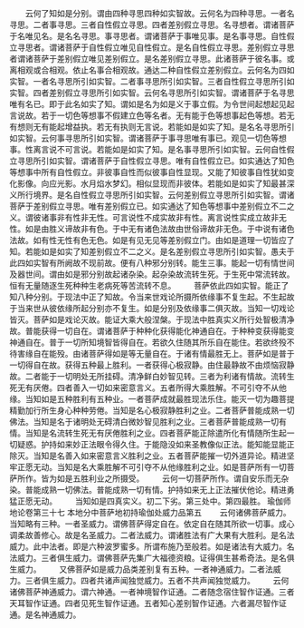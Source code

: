 <!-- { "loadSidebar": true } -->
　　云何了知如是分别。谓由四种寻思四种如实智故。云何名为四种寻思。一者名寻思。二者事寻思。三者自性假立寻思。四者差别假立寻思。名寻想者。谓诸菩萨于名唯见名。是名名寻思。事寻思者。谓诸菩萨于事唯见事。是名事寻思。自性假立寻思者。谓诸菩萨于自性假立唯见自性假立。是名自性假立寻思。差别假立寻思者谓诸菩萨于差别假立唯见差别假立。是名差别假立寻思。此诸菩萨于彼名事。或离相观或合相观。依止名事合相观故。通达二种自性假立差别假立。云何名为四如实智。一者名寻思所引如实智。二者事寻思所引如实智。三者自性假立寻思所引如实智。四者差别假立寻思所引如实智。云何名寻思所引如实智。谓诸菩萨于名寻思唯有名已。即于此名如实了知。谓如是名为如是义于事立假。为令世间起想起见起言说故。若于一切色等想事不假建立色等名者。无有能于色等想事起色等想。若无有想则无有能起增益执。若无有执则无言说。若能如是如实了知。是名名寻思所引如实智。云何事寻思所引如实智。谓诸菩萨于事寻思唯有事已。观见一切色等想事。性离言说不可言说。若能如是如实了知。是名事寻思所引如实智。云何自性假立寻思所引如实智。谓诸菩萨于自性假立寻思。唯有自性假立已。如实通达了知色等想事中所有自性假立。非彼事自性而似彼事自性显现。又能了知彼事自性犹如变化影像。向应光影。水月焰水梦幻。相似显现而非彼体。若能如是如实了知最甚深义所行境界。是名自性假立寻思所引如实智。云何差别假立寻思所引如实智。谓诸菩萨于差别假立寻思。唯有差别假立已。如实通达了知色等想事中差别假立不二之义。谓彼诸事非有性非无性。可言说性不成实故非有性。离言说性实成立故非无性。如是由胜义谛故非有色。于中无有诸色法故由世俗谛故非无色。于中说有诸色法故。如有性无性有色无色。如是有见无见等差别假立门。由如是道理一切皆应了知。若能如是如实了知差别假立不二之义。是名差别假立寻思所引如实智。愚夫于此四如实智有所阙故不现前故。便有八种邪分别转。能生三事。能起一切有情世间及器世间。谓由如是邪分别故起诸杂染。起杂染故流转生死。于生死中常流转故。恒有无量随逐生死种种生老病死等苦流转不息。
　　菩萨依此四如实智。能正了知八种分别。于现法中正了知故。令当来世戏论所摄所依缘事不复生起。不生起故于当来世从彼依缘所起分别亦不复生。如是分别及依缘事二俱灭故。当知一切戏论皆灭。菩萨如是戏论灭故。能证大乘大般涅槃。于现法中胜真实义所行处智极清净故。普能获得一切自在。谓诸菩萨于种种化获得能化神通自在。于种种变获得能变神通自在。普于一切所知境智皆得自在。若欲久住随其所乐自在能住。若欲终殁不待害缘自在能殁。由诸菩萨得如是等无量自在。于诸有情最胜无上。菩萨如是普于一切得自在故。获得五种最上胜利。一者获得心极寂静。由住最静故不由烦恼寂静故。二者能于一切明处无所挂碍。清净鲜白妙智见转。三者为利诸有情故。流转生死无有厌倦。四者善入一切如来密意言义。五者所得大乘胜解。不可引夺不从他缘。当知如是五种胜利有五种业。一者菩萨成就最胜现法乐住。能灭一切为趣菩提精勤加行所生身心种种劳倦。当知是名心极寂静胜利之业。二者菩萨普能成熟一切佛法。当知是名于诸明处无碍清白微妙智见胜利之业。三者菩萨普能成熟一切有情。当知是名流转生死无有厌倦胜利之业。四者菩萨能正除遣所化有情随所生起一切疑惑。护持如来妙正法眼令得久住。于能隐没如来圣教像似正法。能知能显能正除灭。当知是名善入如来密意言义胜利之业。五者菩萨能摧一切外道异论。精进坚牢正愿无动。当知是名大乘胜解不可引夺不从他缘胜利之业。如是菩萨所有一切菩萨所作。皆为如是五胜利业之所摄受。
　　云何一切菩萨所作。谓自安乐而无杂染。普能成熟一切佛法。普能成熟一切有情。护持如来无上正法摧伏他论。精进勇猛正愿无动。
　　当知如是四真实义。初二下劣。第三处中。第四最胜。
瑜伽师地论卷第三十七
本地分中菩萨地初持瑜伽处威力品第五
　　云何诸佛菩萨威力。当知略有三种。一者圣威力。谓佛菩萨得定自在。依定自在随其所欲一切事。成心调柔故善修心。故是名圣威力。二者法威力。谓诸胜法有广大果有大胜利。是名法威力。此中法者。即是六种波罗蜜多。所谓布施乃至般若。如是诸法有大威力。名法威力。三者俱生威力。谓佛菩萨先集广大福德资粮。证得俱生甚希奇法。是名俱生威力。
　　又佛菩萨如是威力品类差别复有五种。一者神通威力。二者法威力。三者俱生威力。四者共诸声闻独觉威力。五者不共声闻独觉威力。
　　云何诸佛菩萨神通威力。谓六神通。一者神境智作证通。二者随念宿住智作证通。三者天耳智作证通。四者见死生智作证通。五者知心差别智作证通。六者漏尽智作证通。是名神通威力。
